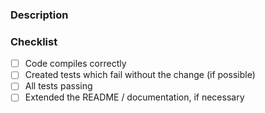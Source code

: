 ### Description
<!--- Please explain the changes you made here. -->

### Checklist
- [ ] Code compiles correctly
- [ ] Created tests which fail without the change (if possible)
- [ ] All tests passing
- [ ] Extended the README / documentation, if necessary
